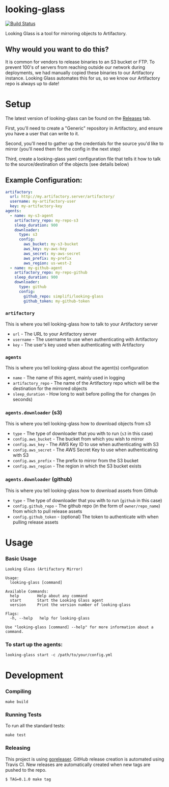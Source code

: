 # looking-glass

[![Build Status](https://travis-ci.com/simplifi/looking-glass.svg?branch=master)](https://travis-ci.com/simplifi/looking-glass)

Looking Glass is a tool for mirroring objects to Artifactory.

## Why would you want to do this?

It is common for vendors to release binaries to an S3 bucket or FTP.  To prevent 100's of servers from reaching outside our network during deployments, we had manually copied these binaries to our Artifactory instance.  Looking Glass automates this for us, so we know our Artifactory repo is always up to date! 


# Setup

The latest version of looking-glass can be found on the [Releases](https://github.com/simplifi/looking-glass/releases) tab.

First, you'll need to create a "Generic" repository in Artifactory, and ensure you have a user that can write to it.

Second, you'll need to gather up the credentials for the source you'd like to mirror (you'll need them for the config in the next step)

Third, create a looking-glass yaml configuration file that tells it how to talk to the source/destination of the objects (see details below)

## Example Configuration:
```yaml
artifactory:
  url: http://my.artifactory.server/artifactory/
  username: my-artifactory-user
  key: my-artifactory-key
agents:
  - name: my-s3-agent
    artifactory_repo: my-repo-s3
    sleep_duration: 900
    downloader:
      type: s3
      config:
        aws_bucket: my-s3-bucket
        aws_key: my-aws-key
        aws_secret: my-aws-secret
        aws_prefix: my-prefix
        aws_region: us-west-2
  - name: my-github-agent
    artifactory_repo: my-repo-github
    sleep_duration: 900
    downloader:
      type: github
      config:
        github_repo: simplifi/looking-glass
        github_token: my-github-token
```

### `artifactory`
This is where you tell looking-glass how to talk to your Artifactory server
- `url` - The URL to your Artifactory server
- `username` - The username to use when authenticating with Artifactory
- `key` - The user's key used when authenticating with Artifactory

### `agents`
This is where you tell looking-glass about the agent(s) configuration
- `name` - The name of this agent, mainly used in logging
- `artifactory_repo` - The name of the Artifactory repo which will be the destination for the mirrored objects
- `sleep_duration` - How long to wait before polling the for changes (in seconds)

### `agents.downloader` (s3)
This is where you tell looking-glass how to download objects from s3
- `type` -  The type of downloader that you with to run (`s3` in this case)
- `config.aws_bucket` - The bucket from which you wish to mirror
- `config.aws_key` - The AWS Key ID to use when authenticating with S3
- `config.aws_secret` - The AWS Secret Key to use when authenticating with S3
- `config.aws_prefix` - The prefix to mirror from the S3 bucket
- `config.aws_region` - The region in which the S3 bucket exists

### `agents.downloader` (github)
This is where you tell looking-glass how to download assets from Github
- `type` -  The type of downloader that you with to run (`github` in this case)
- `config.github_repo` - The github repo (in the form of `owner/repo_name`) from which to pull release assets 
- `config.github_token` - (optional) The token to authenticate with when pulling release assets

# Usage

### Basic Usage
```
Looking Glass (Artifactory Mirror)

Usage:
  looking-glass [command]

Available Commands:
  help        Help about any command
  start       Start the Looking Glass agent
  version     Print the version number of looking-glass

Flags:
  -h, --help   help for looking-glass

Use "looking-glass [command] --help" for more information about a command.
```

### To start up the agents:
```shell script
looking-glass start -c /path/to/your/config.yml
```

# Development

### Compiling
```shell script
make build
```

### Running Tests
To run all the standard tests:
```shell script
make test
```

### Releasing
This project is using [goreleaser](https://goreleaser.com). GitHub release creation is automated using Travis CI. New releases are automatically created when new tags are pushed to the repo.
```shell script
$ TAG=0.1.0 make tag
```
